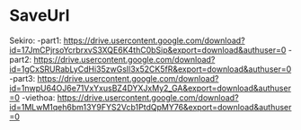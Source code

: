 # SaveUrl
Sekiro:
  -part1: https://drive.usercontent.google.com/download?id=17JmCPjrsoYcrbrxvS3XQE6K4thC0bSip&export=download&authuser=0
  -part2: https://drive.usercontent.google.com/download?id=1gCxSRURabLyCdHi35zwGsIl3x52CK5fR&export=download&authuser=0
  -part3: https://drive.usercontent.google.com/download?id=1nwpU64OJ6e71VxYxusBZ4DYXJxMy2_GA&export=download&authuser=0
  -viethoa: https://drive.usercontent.google.com/download?id=1MLwM1qeh6bm13Y9FYS2Vcb1PtdQpMY76&export=download&authuser=0
  
